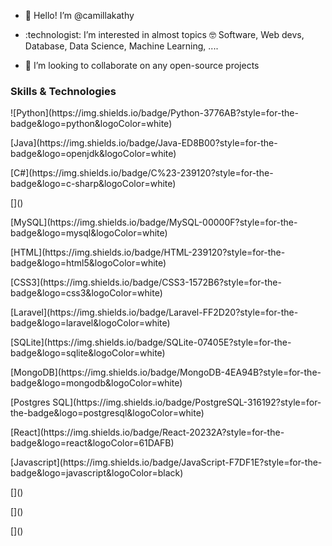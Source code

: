 - 👋 Hello! I’m @camillakathy
- <p>:technologist: I’m interested in almost topics 🤓 Software, Web devs, Database, Data Science, Machine Learning, .... </p>
- 💞️ I’m looking to collaborate on any open-source projects
<h3>Skills & Technologies</h3>
<p align="left"> ![Python](https://img.shields.io/badge/Python-3776AB?style=for-the-badge&logo=python&logoColor=white) </p>
<p align="left"> [Java](https://img.shields.io/badge/Java-ED8B00?style=for-the-badge&logo=openjdk&logoColor=white) </p>
<p align="left"> [C#](https://img.shields.io/badge/C%23-239120?style=for-the-badge&logo=c-sharp&logoColor=white) </p>
<p align="left"> []() </p>
<p align="left"> [MySQL](https://img.shields.io/badge/MySQL-00000F?style=for-the-badge&logo=mysql&logoColor=white) </p>
<p align="left"> [HTML](https://img.shields.io/badge/HTML-239120?style=for-the-badge&logo=html5&logoColor=white) </p>
<p align="left"> [CSS3](https://img.shields.io/badge/CSS3-1572B6?style=for-the-badge&logo=css3&logoColor=white) </p>
<p align="left"> [Laravel](https://img.shields.io/badge/Laravel-FF2D20?style=for-the-badge&logo=laravel&logoColor=white) </p>
<p align="left"> [SQLite](https://img.shields.io/badge/SQLite-07405E?style=for-the-badge&logo=sqlite&logoColor=white) </p>
<p align="left"> [MongoDB](https://img.shields.io/badge/MongoDB-4EA94B?style=for-the-badge&logo=mongodb&logoColor=white) </p>
<p align="left"> [Postgres SQL](https://img.shields.io/badge/PostgreSQL-316192?style=for-the-badge&logo=postgresql&logoColor=white) </p>
<p align="left"> [React](https://img.shields.io/badge/React-20232A?style=for-the-badge&logo=react&logoColor=61DAFB) </p>
<p align="left"> [Javascript](https://img.shields.io/badge/JavaScript-F7DF1E?style=for-the-badge&logo=javascript&logoColor=black) </p>
<p align="left"> []() </p>
<p align="left"> []() </p>
<p align="left"> []() </p>

